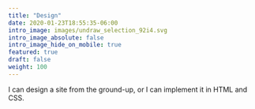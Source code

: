 ```yaml
---
title: "Design"
date: 2020-01-23T18:55:35-06:00
intro_image: images/undraw_selection_92i4.svg
intro_image_absolute: false
intro_image_hide_on_mobile: true
featured: true
draft: false
weight: 100
---
```


I can design a site from the ground-up, or I can implement it in HTML and CSS.
